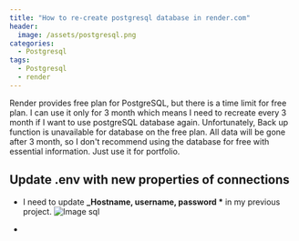 ```yaml
---
title: "How to re-create postgresql database in render.com"
header:
  image: /assets/postgresql.png
categories:
  - Postgresql
tags:
  - Postgresql
  - render
---
```


Render provides free plan for PostgreSQL, but there is a time limit for free plan.
I can use it only for 3 month which means I need to recreate every 3 month if I want to use postgreSQL database again. Unfortunately, Back up function is unavailable for database on the free plan. All data will be gone after 3 month, so I don't recommend using the database for free with essential information. Just use it for portfolio.

## Update .env with new properties of connections

- I need to update **\_Hostname, username, password \*** in my previous project.
  ![Image sql](/assets/renderConnections.jpg)

-
